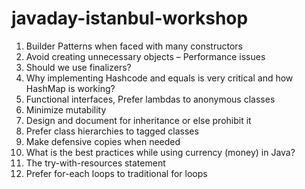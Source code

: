 # javaday-istanbul-workshop


1. Builder Patterns when faced with many constructors
2. Avoid creating unnecessary objects – Performance issues
3. Should we use finalizers?
4. Why implementing Hashcode and equals is very critical and how HashMap is working?
5. Functional interfaces, Prefer lambdas to anonymous classes
6. Minimize mutability
7. Design and document for inheritance or else prohibit it
8. Prefer class hierarchies to tagged classes
9. Make defensive copies when needed
10. What is the best practices while using currency (money) in Java?
11. The try-with-resources statement
12. Prefer for-each loops to traditional for loops
